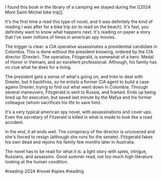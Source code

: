 I found this book in the library of a camping we stayed during the [[2024 Mont Saint-Michel bike trip]]. 

It's the first time a read this type of novel, and it was definitely the kind of reading I was after for a bike trip (or to read on the beach). It's fast, you definitely want to know what happens next. It's reading on paper a story that I've seen millions of times in american spy movies. 

The trigger is clear: a CIA operative assassinates a presidential candidate in Colombia. This is done without the president knowing, ordered by the CIA director (Drexler). The operative, Fitzgerald, is somewhat of a hero: Medal of Honor in Vietnam, and an excellent professional. Although, his family has no clue what he does for a living. 

The president gets a sense of what's going on, and tries to deal with Drexler, but it backfires, so he enlists a former CIA agent to build a case agains Drexler, trying to find out what went down in Colombia. Through several maneuvers, Fitzgerald is sent to Russia, and framed. Ends up being lined up for execution, but saved last minute by the Mafya and his former colleague (whom sacrifices his life to save him). 

It's a very typical american spy novel, with assassinations and cover ups. Even the secretary of Fitzerald is killed in what is made to look like a road accident. 

In the end, it all ends well. The conspiracy of the director is uncovered and she's forced to resign (although she runs for the senate). Fitzgerald fakes his own dead and rejoins his family few months later in Australia. 

The novel has to be read for what it is: a light story with spies, intrigue, Russians, and assassins. Good summer read, not too much high literature looking at the human condition. 

#reading-2024 #novel #spies #reading
